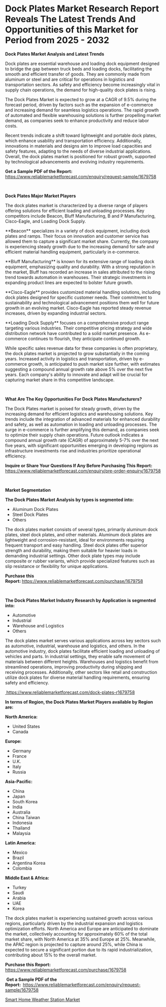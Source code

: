 <p><h1>Dock Plates Market Research Report Reveals The Latest Trends And Opportunities of this Market for Period from 2025 - 2032</h1></p><p><strong>Dock Plates Market Analysis and Latest Trends</strong></p>
<p><p>Dock plates are essential warehouse and loading dock equipment designed to bridge the gap between truck beds and loading docks, facilitating the smooth and efficient transfer of goods. They are commonly made from aluminum or steel and are critical for operations in logistics and transportation sectors. As safety and efficiency become increasingly vital in supply chain operations, the demand for high-quality dock plates is rising.</p><p>The Dock Plates Market is expected to grow at a CAGR of 9.5% during the forecast period, driven by factors such as the expansion of e-commerce and increasing demand for seamless logistics operations. The rapid growth of automated and flexible warehousing solutions is further propelling market demand, as companies seek to enhance productivity and reduce labor costs. </p><p>Recent trends indicate a shift toward lightweight and portable dock plates, which enhance usability and transportation efficiency. Additionally, innovations in materials and designs aim to improve load capacities and safety features, adapting to the needs of diverse industrial applications. Overall, the dock plates market is positioned for robust growth, supported by technological advancements and evolving industry requirements.</p></p>
<p><strong>Get a Sample PDF of the Report:&nbsp;</strong> <a href="https://www.reliablemarketforecast.com/enquiry/request-sample/1679758?utm_campaign=3203&utm_medium=2&utm_source=Github&utm_content=ia&utm_term=10042025&utm_id=dock-plates">https://www.reliablemarketforecast.com/enquiry/request-sample/1679758</a></p>
<p>&nbsp;</p>
<p><strong>Dock Plates Major Market Players</strong></p>
<p><p>The dock plates market is characterized by a diverse range of players offering solutions for efficient loading and unloading processes. Key competitors include Beacon, Bluff Manufacturing, B and P Manufacturing, Cisco-Eagle, and Loading Dock Supply.</p><p>**Beacon** specializes in a variety of dock equipment, including dock plates and ramps. Their focus on innovation and customer service has allowed them to capture a significant market share. Currently, the company is experiencing steady growth due to the increasing demand for safe and efficient material handling equipment, particularly in e-commerce.</p><p>**Bluff Manufacturing** is known for its extensive range of loading dock equipment, emphasizing quality and durability. With a strong reputation in the market, Bluff has recorded an increase in sales attributed to the rising trend towards automation in warehouses. Their strategic investments in expanding product lines are expected to bolster future growth.</p><p>**Cisco-Eagle** provides customized material handling solutions, including dock plates designed for specific customer needs. Their commitment to sustainability and technological advancement positions them well for future growth in an evolving market. Cisco-Eagle has reported steady revenue increases, driven by expanding industrial sectors.</p><p>**Loading Dock Supply** focuses on a comprehensive product range targeting various industries. Their competitive pricing strategy and wide distribution network have contributed to a solid market presence. As e-commerce continues to flourish, they anticipate continued growth.</p><p>While specific sales revenue data for these companies is often proprietary, the dock plates market is projected to grow substantially in the coming years. Increased activity in logistics and transportation, driven by e-commerce growth, is anticipated to push market size further, with estimates suggesting a compound annual growth rate above 5% over the next five years. Each company's ability to innovate and adapt will be crucial for capturing market share in this competitive landscape.</p></p>
<p>&nbsp;</p>
<p><strong>What Are The Key Opportunities For Dock Plates Manufacturers?</strong></p>
<p><p>The Dock Plates market is poised for steady growth, driven by the increasing demand for efficient logistics and warehousing solutions. Key trends include the integration of advanced materials for enhanced durability and safety, as well as automation in loading and unloading processes. The surge in e-commerce is further amplifying this demand, as companies seek to optimize their supply chain operations. Future outlook indicates a compound annual growth rate (CAGR) of approximately 5-7% over the next five years, with significant opportunities emerging in developing regions as infrastructure investments rise and industries prioritize operational efficiency.</p></p>
<p><strong>Inquire or Share Your Questions If Any Before Purchasing This Report:</strong> <a href="https://www.reliablemarketforecast.com/enquiry/pre-order-enquiry/1679758?utm_campaign=3203&utm_medium=2&utm_source=Github&utm_content=ia&utm_term=10042025&utm_id=dock-plates">https://www.reliablemarketforecast.com/enquiry/pre-order-enquiry/1679758</a></p>
<p>&nbsp;</p>
<p><strong>Market Segmentation</strong></p>
<p><strong>The Dock Plates Market Analysis by types is segmented into:</strong></p>
<p><ul><li>Aluminum Dock Plates</li><li>Steel Dock Plates</li><li>Others</li></ul></p>
<p><p>The dock plates market consists of several types, primarily aluminum dock plates, steel dock plates, and other materials. Aluminum dock plates are lightweight and corrosion-resistant, ideal for environments requiring frequent transport and easy handling. Steel dock plates offer superior strength and durability, making them suitable for heavier loads in demanding industrial settings. Other dock plate types may include composite or rubber variants, which provide specialized features such as slip resistance or flexibility for unique applications.</p></p>
<p><strong>Purchase this Report:&nbsp;</strong><a href="https://www.reliablemarketforecast.com/purchase/1679758?utm_campaign=3203&utm_medium=2&utm_source=Github&utm_content=ia&utm_term=10042025&utm_id=dock-plates">https://www.reliablemarketforecast.com/purchase/1679758</a></p>
<p>&nbsp;</p>
<p><strong>The Dock Plates Market Industry Research by Application is segmented into:</strong></p>
<p><ul><li>Automotive</li><li>Industrial</li><li>Warehouse and Logistics</li><li>Others</li></ul></p>
<p><p>The dock plates market serves various applications across key sectors such as automotive, industrial, warehouse and logistics, and others. In the automotive industry, dock plates facilitate efficient loading and unloading of vehicles and parts. In industrial settings, they enable safe movement of materials between different heights. Warehouses and logistics benefit from streamlined operations, improving productivity during shipping and receiving processes. Additionally, other sectors like retail and construction utilize dock plates for diverse material handling requirements, ensuring safety and efficiency.</p></p>
<p><a href="https://www.reliablemarketforecast.com/dock-plates-r1679758?utm_campaign=3203&utm_medium=2&utm_source=Github&utm_content=ia&utm_term=10042025&utm_id=dock-plates">&nbsp;https://www.reliablemarketforecast.com/dock-plates-r1679758</a></p>
<p><strong>In terms of Region, the Dock Plates Market Players available by Region are:</strong></p>
<p>
    <p> <strong> North America: </strong>
        <ul>
            <li>United States</li>
            <li>Canada</li>
        </ul>
        </p> 
    <p> <strong> Europe: </strong>
        <ul>
            <li>Germany</li>
            <li>France</li>
            <li>U.K.</li>
            <li>Italy</li>
            <li>Russia</li>
        </ul>
        </p> 
    <p> <strong> Asia-Pacific: </strong>
        <ul>
            <li>China</li>
            <li>Japan</li>
            <li>South Korea</li>
            <li>India</li>
            <li>Australia</li>
            <li>China Taiwan</li>
            <li>Indonesia</li>
            <li>Thailand</li>
            <li>Malaysia</li>
        </ul>
        </p> 
    <p> <strong> Latin America: </strong>
        <ul>
            <li>Mexico</li>
            <li>Brazil</li>
            <li>Argentina Korea</li>
            <li>Colombia</li>
        </ul>
        </p> 
    <p> <strong> Middle East & Africa: </strong>
        <ul>
            <li>Turkey</li>
            <li>Saudi</li>
            <li>Arabia</li>
            <li>UAE</li>
            <li>Korea</li>
        </ul>
    </p>
    </p>
<p><p>The dock plates market is experiencing sustained growth across various regions, particularly driven by the industrial expansion and logistics optimization efforts. North America and Europe are anticipated to dominate the market, collectively accounting for approximately 60% of the total market share, with North America at 35% and Europe at 25%. Meanwhile, the APAC region is projected to capture around 25%, while China is expected to secure a significant portion due to its rapid industrialization, contributing about 15% to the overall market.</p></p>
<p><strong>Purchase this Report: </strong><a href="https://www.reliablemarketforecast.com/purchase/1679758?utm_campaign=3203&utm_medium=2&utm_source=Github&utm_content=ia&utm_term=10042025&utm_id=dock-plates">https://www.reliablemarketforecast.com/purchase/1679758</a></p>
<p>&nbsp;<strong>Get a Sample PDF of the Report:&nbsp;&nbsp;</strong><a href="https://www.reliablemarketforecast.com/enquiry/request-sample/1679758?utm_campaign=3203&utm_medium=2&utm_source=Github&utm_content=ia&utm_term=10042025&utm_id=dock-plates">https://www.reliablemarketforecast.com/enquiry/request-sample/1679758</a></p>
<p><strong></strong></p>
<p><p><a href="https://github.com/failarustic/Market-Research-Report-List-1/blob/main/smart-home-weather-station-market.md?utm_campaign=3203&utm_medium=2&utm_source=Github&utm_content=ia&utm_term=10042025&utm_id=dock-plates">Smart Home Weather Station Market</a></p></p>